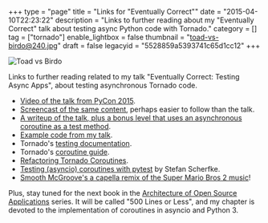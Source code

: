 +++
type = "page"
title = "Links for \"Eventually Correct\""
date = "2015-04-10T22:23:22"
description = "Links to further reading about my \"Eventually Correct\" talk about testing async Python code with Tornado."
category = []
tag = ["tornado"]
enable_lightbox = false
thumbnail = "toad-vs-birdo@240.jpg"
draft = false
legacyid = "5528859a5393741c65d1cc12"
+++

<p><img style="display:block; margin-left:auto; margin-right:auto;" src="toad-vs-birdo.jpg" alt="Toad vs Birdo" title="Toad vs Birdo" /></p>
<p>Links to further reading related to my talk "Eventually Correct: Testing Async Apps", about testing asynchronous Tornado code.</p>
<ul>
<li><a href="/blog/pycon-video-eventually-correct-async-testing/">Video of the talk from PyCon 2015</a>.</li>
<li><a href="/blog/screencast-of-eventually-correct-async-testing-with-tornado/">Screencast of the same content</a>, perhaps easier to follow than the talk.</li>
<li><a href="/blog/eventually-correct-async-testing-tornado/">A writeup of the talk, plus a bonus level that uses an asynchronous coroutine as a test method</a>.</li>
<li><a href="https://github.com/ajdavis/eventuallycorrect">Example code from my talk</a>.</li>
<li>Tornado's <a href="http://tornado.readthedocs.org/en/latest/testing.html">testing documentation</a>.</li>
<li>Tornado's <a href="http://tornado.readthedocs.org/en/latest/guide/coroutines.html">coroutine guide</a>.</li>
<li><a href="/blog/refactoring-tornado-coroutines/">Refactoring Tornado Coroutines</a>.</li>
<li><a href="http://stefan.sofa-rockers.org/2015/04/22/testing-coroutines/">Testing (asyncio) coroutines with&nbsp;pytest</a> by Stefan Scherfke.</li>
<li><a href="http://smoothmcgroove.bandcamp.com/track/super-mario-bros-2-overworld-theme">Smooth McGroove's a capella remix of the Super Mario Bros 2 music</a>!</li>
</ul>
<p>Plus, stay tuned for the next book in the <a href="http://aosabook.org/">Architecture of Open Source Applications</a> series. It will be called "500 Lines or Less", and my chapter is devoted to the implementation of coroutines in asyncio and Python 3.</p>

